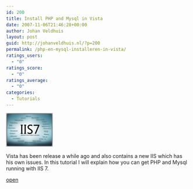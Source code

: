 ```yaml
---
id: 200
title: Install PHP and Mysql in Vista
date: 2007-11-06T21:46:28+00:00
author: Johan Veldhuis
layout: post
guid: http://johanveldhuis.nl/?p=200
permalink: /php-en-mysql-installeren-in-vista/
ratings_users:
  - "0"
ratings_score:
  - "0"
ratings_average:
  - "0"
categories:
  - Tutorials
---
```

[![IIS 7](/wp-content/uploads/2008/03/iis7.thumbnail.jpg)](/wp-content/uploads/2008/03/iis7.jpg "IIS 7")

Vista has been release a while ago and also contains a new IIS which has his own issues. In this tutorial I will explain how you can get PHP and Mysql running with IIS 7.

[open](http://johanveldhuis.nl/?page_id=167)
